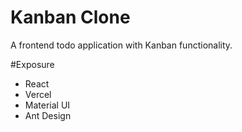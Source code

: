 # Kanban Clone

A frontend todo application with Kanban functionality.

#Exposure
* React
* Vercel
* Material UI
* Ant Design

